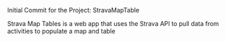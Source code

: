 Initial Commit for the Project: StravaMapTable

Strava Map Tables is a web app that uses the Strava API to pull data from activities to populate a map and table